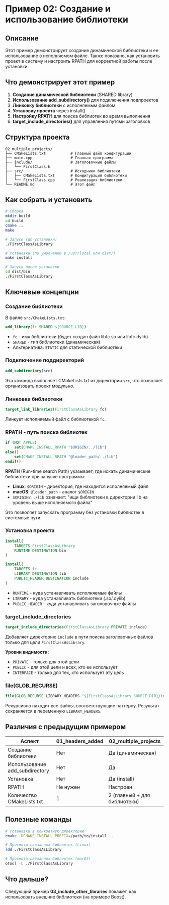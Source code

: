 # Пример 02: Создание и использование библиотеки

## Описание

Этот пример демонстрирует создание динамической библиотеки и ее использование в исполняемом файле. Также показано, как установить проект в систему и настроить RPATH для корректной работы после установки.

## Что демонстрирует этот пример

1. **Создание динамической библиотеки** (SHARED library)
2. **Использование add_subdirectory()** для подключения подпроектов
3. **Линковку библиотеки** с исполняемым файлом
4. **Установку проекта** через install()
5. **Настройку RPATH** для поиска библиотек во время выполнения
6. **target_include_directories()** для управления путями заголовков

## Структура проекта

```
02_multiple_projects/
├── CMakeLists.txt           # Главный файл конфигурации
├── main.cpp                 # Главная программа
├── include/                 # Заголовочные файлы
│   └── FirstClass.h
├── src/                     # Исходники библиотеки
│   ├── CMakeLists.txt       # Конфигурация библиотеки
│   └── FirstClass.cpp       # Реализация библиотеки
└── README.md                # Этот файл
```

## Как собрать и установить

```bash
# Сборка
mkdir build
cd build
cmake ..
make

# Запуск (до установки)
./FirstClassAsLibrary

# Установка (по умолчанию в /usr/local или dist/)
make install

# Запуск после установки
cd dist/bin
./FirstClassAsLibrary
```

## Ключевые концепции

### Создание библиотеки

В файле `src/CMakeLists.txt`:

```cmake
add_library(fc SHARED ${SOURCE_LIB})
```

- `fc` - имя библиотеки (будет создан файл libfc.so или libfc.dylib)
- `SHARED` - тип библиотеки (динамическая)
- Альтернатива: `STATIC` для статической библиотеки

### Подключение поддиректорий

```cmake
add_subdirectory(src)
```

Эта команда выполняет CMakeLists.txt из директории `src`, что позволяет организовать проект модульно.

### Линковка библиотеки

```cmake
target_link_libraries(FirstClassAsLibrary fc)
```

Линкует исполняемый файл с библиотекой `fc`.

### RPATH - путь поиска библиотек

```cmake
if (NOT APPLE)
    set(CMAKE_INSTALL_RPATH "$ORIGIN/../lib")
else()
    set(CMAKE_INSTALL_RPATH "@loader_path/../lib")
endif()
```

**RPATH** (Run-time search Path) указывает, где искать динамические библиотеки при запуске программы:

- **Linux**: `$ORIGIN` - директория, где находится исполняемый файл
- **macOS**: `@loader_path` - аналог `$ORIGIN`
- `$ORIGIN/../lib` означает: "ищи библиотеки в директории lib на уровень выше исполняемого файла"

Это позволяет запускать программу без установки библиотек в системные пути.

### Установка проекта

```cmake
install(
    TARGETS FirstClassAsLibrary
    RUNTIME DESTINATION bin
)

install(
    TARGETS fc
    LIBRARY DESTINATION lib
    PUBLIC_HEADER DESTINATION include
)
```

- `RUNTIME` - куда устанавливать исполняемые файлы
- `LIBRARY` - куда устанавливать библиотеки (.so/.dylib)
- `PUBLIC_HEADER` - куда устанавливать заголовочные файлы

### target_include_directories

```cmake
target_include_directories(FirstClassAsLibrary PRIVATE include)
```

Добавляет директорию `include` в пути поиска заголовочных файлов только для цели `FirstClassAsLibrary`.

**Уровни видимости:**
- `PRIVATE` - только для этой цели
- `PUBLIC` - для этой цели и всех, кто ее использует
- `INTERFACE` - только для тех, кто использует эту цель

### file(GLOB_RECURSE)

```cmake
file(GLOB_RECURSE LIBRARY_HEADERS "${FirstClassAsLibrary_SOURCE_DIR}/include/*.h")
```

Рекурсивно находит все файлы, соответствующие паттерну. Результат сохраняется в переменную `LIBRARY_HEADERS`.

## Различия с предыдущим примером

| Аспект | 01_headers_added | 02_multiple_projects |
|--------|------------------|----------------------|
| Создание библиотеки | Нет | Да (динамическая) |
| Использование add_subdirectory | Нет | Да |
| Установка | Нет | Да (install) |
| RPATH | Не нужен | Настроен |
| Количество CMakeLists.txt | 1 | 2 (главный + для библиотеки) |

## Полезные команды

```bash
# Установка в конкретную директорию
cmake -DCMAKE_INSTALL_PREFIX=/path/to/install ..

# Просмотр связанных библиотек (Linux)
ldd ./FirstClassAsLibrary

# Просмотр связанных библиотек (macOS)
otool -L ./FirstClassAsLibrary
```

## Что дальше?

Следующий пример **03_include_other_libraries** покажет, как использовать внешние библиотеки (на примере Boost).
